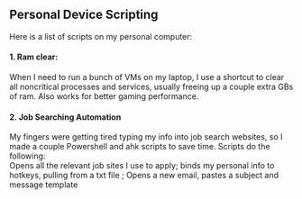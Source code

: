 ## Personal Device Scripting
Here is a list of scripts on my personal computer:
<br/>
#### 1. Ram clear: 
When I need to run a bunch of VMs on my laptop, I use a shortcut to clear all noncritical processes and services, usually freeing up a couple extra GBs of ram.
Also works for better gaming performance.


#### 2. Job Searching Automation
My fingers were getting tired typing my info into job search websites, so I made a couple Powershell and ahk scripts to save time. Scripts do the following:
<br/>
Opens all the relevant job sites I use to apply; binds my personal info to hotkeys, pulling from a txt file ; Opens a new email, pastes a subject and message template
